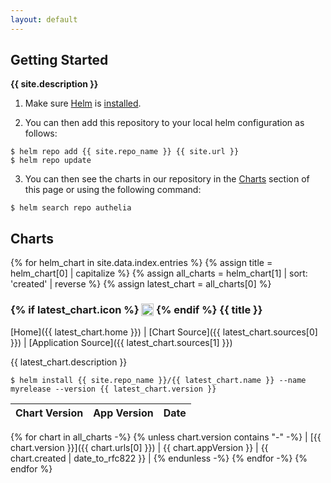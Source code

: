 ```yaml
---
layout: default
---
```


## Getting Started

**{{ site.description }}**

1. Make sure [Helm](https://helm.sh) is [installed](https://helm.sh/docs/intro/install/).

2. You can then add this repository to your local helm configuration as follows:
```console
$ helm repo add {{ site.repo_name }} {{ site.url }}
$ helm repo update
```

3. You can then see the charts in our repository in the [Charts](#charts) section of this page or using the following command:
```console
$ helm search repo authelia
```

## Charts

{% for helm_chart in site.data.index.entries %}
{% assign title = helm_chart[0] | capitalize %}
{% assign all_charts = helm_chart[1] | sort: 'created' | reverse %}
{% assign latest_chart = all_charts[0] %}

<h3>
  {% if latest_chart.icon %}
  <img src="{{ latest_chart.icon }}" style="height:1.2em;vertical-align: text-top;" />
  {% endif %}
  {{ title }}
</h3>

[Home]({{ latest_chart.home }}) \| [Chart Source]({{ latest_chart.sources[0] }}) \| [Application Source]({{ latest_chart.sources[1] }})

{{ latest_chart.description }}

```console
$ helm install {{ site.repo_name }}/{{ latest_chart.name }} --name myrelease --version {{ latest_chart.version }}
```

| Chart Version | App Version | Date |
|---------------|-------------|------|
{% for chart in all_charts -%}
{% unless chart.version contains "-" -%}
| [{{ chart.version }}]({{ chart.urls[0] }}) | {{ chart.appVersion }} | {{ chart.created | date_to_rfc822 }} |
{% endunless -%}
{% endfor -%}
{% endfor %}